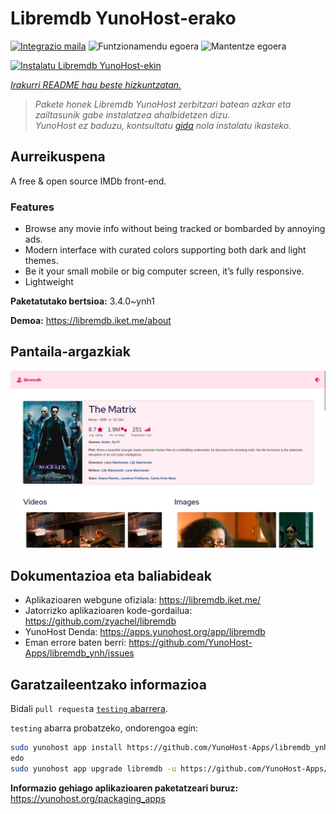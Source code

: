 <!--
Ohart ongi: README hau automatikoki sortu da <https://github.com/YunoHost/apps/tree/master/tools/readme_generator>ri esker
EZ editatu eskuz.
-->

# Libremdb YunoHost-erako

[![Integrazio maila](https://dash.yunohost.org/integration/libremdb.svg)](https://dash.yunohost.org/appci/app/libremdb) ![Funtzionamendu egoera](https://ci-apps.yunohost.org/ci/badges/libremdb.status.svg) ![Mantentze egoera](https://ci-apps.yunohost.org/ci/badges/libremdb.maintain.svg)

[![Instalatu Libremdb YunoHost-ekin](https://install-app.yunohost.org/install-with-yunohost.svg)](https://install-app.yunohost.org/?app=libremdb)

*[Irakurri README hau beste hizkuntzatan.](./ALL_README.md)*

> *Pakete honek Libremdb YunoHost zerbitzari batean azkar eta zailtasunik gabe instalatzea ahalbidetzen dizu.*  
> *YunoHost ez baduzu, kontsultatu [gida](https://yunohost.org/install) nola instalatu ikasteko.*

## Aurreikuspena

A free & open source IMDb front-end.

### Features

- Browse any movie info without being tracked or bombarded by annoying ads.
- Modern interface with curated colors supporting both dark and light themes.
- Be it your small mobile or big computer screen, it’s fully responsive.
- Lightweight



**Paketatutako bertsioa:** 3.4.0~ynh1

**Demoa:** <https://libremdb.iket.me/about>

## Pantaila-argazkiak

![Libremdb(r)en pantaila-argazkia](./doc/screenshots/screenshot.png)

## Dokumentazioa eta baliabideak

- Aplikazioaren webgune ofiziala: <https://libremdb.iket.me/>
- Jatorrizko aplikazioaren kode-gordailua: <https://github.com/zyachel/libremdb>
- YunoHost Denda: <https://apps.yunohost.org/app/libremdb>
- Eman errore baten berri: <https://github.com/YunoHost-Apps/libremdb_ynh/issues>

## Garatzaileentzako informazioa

Bidali `pull request`a [`testing` abarrera](https://github.com/YunoHost-Apps/libremdb_ynh/tree/testing).

`testing` abarra probatzeko, ondorengoa egin:

```bash
sudo yunohost app install https://github.com/YunoHost-Apps/libremdb_ynh/tree/testing --debug
edo
sudo yunohost app upgrade libremdb -u https://github.com/YunoHost-Apps/libremdb_ynh/tree/testing --debug
```

**Informazio gehiago aplikazioaren paketatzeari buruz:** <https://yunohost.org/packaging_apps>
